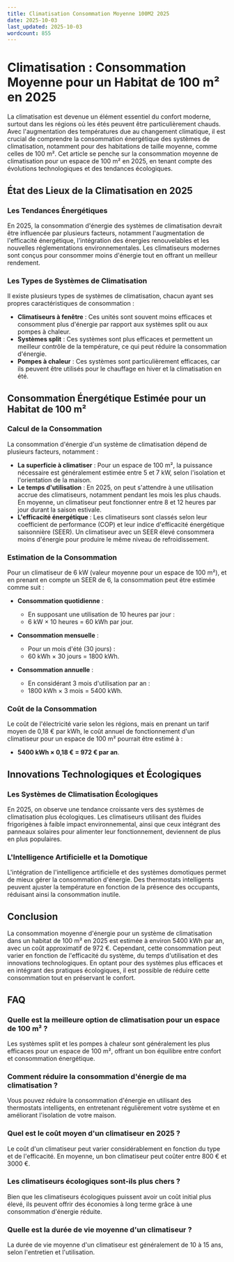 ```yaml
---
title: Climatisation Consommation Moyenne 100M2 2025
date: 2025-10-03
last_updated: 2025-10-03
wordcount: 855
---
```


# Climatisation : Consommation Moyenne pour un Habitat de 100 m² en 2025

La climatisation est devenue un élément essentiel du confort moderne, surtout dans les régions où les étés peuvent être particulièrement chauds. Avec l'augmentation des températures due au changement climatique, il est crucial de comprendre la consommation énergétique des systèmes de climatisation, notamment pour des habitations de taille moyenne, comme celles de 100 m². Cet article se penche sur la consommation moyenne de climatisation pour un espace de 100 m² en 2025, en tenant compte des évolutions technologiques et des tendances écologiques.

## État des Lieux de la Climatisation en 2025

### Les Tendances Énergétiques

En 2025, la consommation d'énergie des systèmes de climatisation devrait être influencée par plusieurs facteurs, notamment l'augmentation de l'efficacité énergétique, l'intégration des énergies renouvelables et les nouvelles réglementations environnementales. Les climatiseurs modernes sont conçus pour consommer moins d'énergie tout en offrant un meilleur rendement.

### Les Types de Systèmes de Climatisation

Il existe plusieurs types de systèmes de climatisation, chacun ayant ses propres caractéristiques de consommation :

- **Climatiseurs à fenêtre** : Ces unités sont souvent moins efficaces et consomment plus d'énergie par rapport aux systèmes split ou aux pompes à chaleur.
- **Systèmes split** : Ces systèmes sont plus efficaces et permettent un meilleur contrôle de la température, ce qui peut réduire la consommation d'énergie.
- **Pompes à chaleur** : Ces systèmes sont particulièrement efficaces, car ils peuvent être utilisés pour le chauffage en hiver et la climatisation en été.

## Consommation Énergétique Estimée pour un Habitat de 100 m²

### Calcul de la Consommation

La consommation d'énergie d'un système de climatisation dépend de plusieurs facteurs, notamment :

- **La superficie à climatiser** : Pour un espace de 100 m², la puissance nécessaire est généralement estimée entre 5 et 7 kW, selon l'isolation et l'orientation de la maison.
- **Le temps d'utilisation** : En 2025, on peut s'attendre à une utilisation accrue des climatiseurs, notamment pendant les mois les plus chauds. En moyenne, un climatiseur peut fonctionner entre 8 et 12 heures par jour durant la saison estivale.
- **L'efficacité énergétique** : Les climatiseurs sont classés selon leur coefficient de performance (COP) et leur indice d'efficacité énergétique saisonnière (SEER). Un climatiseur avec un SEER élevé consommera moins d'énergie pour produire le même niveau de refroidissement.

### Estimation de la Consommation

Pour un climatiseur de 6 kW (valeur moyenne pour un espace de 100 m²), et en prenant en compte un SEER de 6, la consommation peut être estimée comme suit :

- **Consommation quotidienne** : 
  - En supposant une utilisation de 10 heures par jour : 
  - 6 kW × 10 heures = 60 kWh par jour.

- **Consommation mensuelle** : 
  - Pour un mois d'été (30 jours) : 
  - 60 kWh × 30 jours = 1800 kWh.

- **Consommation annuelle** : 
  - En considérant 3 mois d'utilisation par an : 
  - 1800 kWh × 3 mois = 5400 kWh.

### Coût de la Consommation

Le coût de l'électricité varie selon les régions, mais en prenant un tarif moyen de 0,18 € par kWh, le coût annuel de fonctionnement d'un climatiseur pour un espace de 100 m² pourrait être estimé à :

- **5400 kWh × 0,18 € = 972 € par an**.

## Innovations Technologiques et Écologiques

### Les Systèmes de Climatisation Écologiques

En 2025, on observe une tendance croissante vers des systèmes de climatisation plus écologiques. Les climatiseurs utilisant des fluides frigorigènes à faible impact environnemental, ainsi que ceux intégrant des panneaux solaires pour alimenter leur fonctionnement, deviennent de plus en plus populaires.

### L'Intelligence Artificielle et la Domotique

L'intégration de l'intelligence artificielle et des systèmes domotiques permet de mieux gérer la consommation d'énergie. Des thermostats intelligents peuvent ajuster la température en fonction de la présence des occupants, réduisant ainsi la consommation inutile.

## Conclusion

La consommation moyenne d'énergie pour un système de climatisation dans un habitat de 100 m² en 2025 est estimée à environ 5400 kWh par an, avec un coût approximatif de 972 €. Cependant, cette consommation peut varier en fonction de l'efficacité du système, du temps d'utilisation et des innovations technologiques. En optant pour des systèmes plus efficaces et en intégrant des pratiques écologiques, il est possible de réduire cette consommation tout en préservant le confort.

## FAQ

### Quelle est la meilleure option de climatisation pour un espace de 100 m² ?

Les systèmes split et les pompes à chaleur sont généralement les plus efficaces pour un espace de 100 m², offrant un bon équilibre entre confort et consommation énergétique.

### Comment réduire la consommation d'énergie de ma climatisation ?

Vous pouvez réduire la consommation d'énergie en utilisant des thermostats intelligents, en entretenant régulièrement votre système et en améliorant l'isolation de votre maison.

### Quel est le coût moyen d'un climatiseur en 2025 ?

Le coût d'un climatiseur peut varier considérablement en fonction du type et de l'efficacité. En moyenne, un bon climatiseur peut coûter entre 800 € et 3000 €.

### Les climatiseurs écologiques sont-ils plus chers ?

Bien que les climatiseurs écologiques puissent avoir un coût initial plus élevé, ils peuvent offrir des économies à long terme grâce à une consommation d'énergie réduite.

### Quelle est la durée de vie moyenne d'un climatiseur ?

La durée de vie moyenne d'un climatiseur est généralement de 10 à 15 ans, selon l'entretien et l'utilisation.